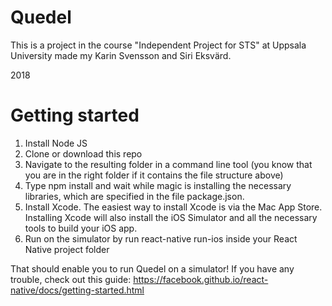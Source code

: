 # Quedel
This is a project in the course "Independent Project for STS" at Uppsala University made my Karin Svensson and Siri Eksvärd.

2018

# Getting started

1. Install Node JS
2. Clone or download this repo
3. Navigate to the resulting folder in a command line tool (you know that you are in the right folder if it contains the file structure above)
4. Type npm install and wait while magic is installing the necessary libraries, which are specified in the file package.json.
5. Install Xcode. The easiest way to install Xcode is via the Mac App Store. Installing Xcode will also install the iOS Simulator and all the necessary tools to build your iOS app.
6. Run on the simulator by run react-native run-ios inside your React Native project folder

That should enable you to run Quedel on a simulator! If you have any trouble, check out this guide: https://facebook.github.io/react-native/docs/getting-started.html
